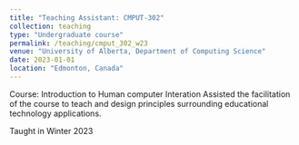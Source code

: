 ```yaml
---
title: "Teaching Assistant: CMPUT-302"
collection: teaching
type: "Undergraduate course"
permalink: /teaching/cmput_302_w23
venue: "University of Alberta, Department of Computing Science"
date: 2023-01-01
location: "Edmonton, Canada"
---
```


Course: Introduction to Human computer Interation
Assisted the facilitation of the course to teach and design principles surrounding educational technology applications.

Taught in Winter 2023